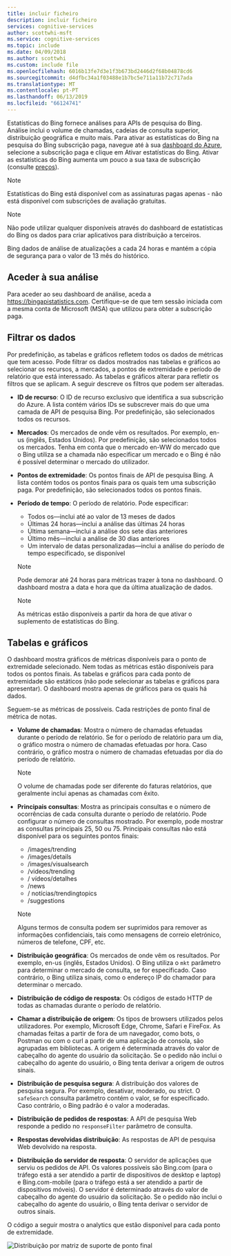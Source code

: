 ```yaml
---
title: incluir ficheiro
description: incluir ficheiro
services: cognitive-services
author: scottwhi-msft
ms.service: cognitive-services
ms.topic: include
ms.date: 04/09/2018
ms.author: scottwhi
ms.custom: include file
ms.openlocfilehash: 6016b13fe7d3e1f3b673bd2446d2f68b04878cd6
ms.sourcegitcommit: d4dfbc34a1f03488e1b7bc5e711a11b72c717ada
ms.translationtype: MT
ms.contentlocale: pt-PT
ms.lasthandoff: 06/13/2019
ms.locfileid: "66124741"
---
```

Estatísticas do Bing fornece análises para APIs de pesquisa do Bing. Análise inclui o volume de chamadas, cadeias de consulta superior, distribuição geográfica e muito mais. Para ativar as estatísticas do Bing na pesquisa do Bing subscrição paga, navegue até à sua [dashboard do Azure](https://portal.azure.com/#create/Microsoft.CognitiveServicesBingSearch-v7), selecione a subscrição paga e clique em Ativar estatísticas do Bing. Ativar as estatísticas do Bing aumenta um pouco a sua taxa de subscrição (consulte [preços](https://aka.ms/bingstatisticspricing)).

> [!NOTE]
> Estatísticas do Bing está disponível com as assinaturas pagas apenas - não está disponível com subscrições de avaliação gratuitas.

> [!NOTE]
> Não pode utilizar qualquer disponíveis através do dashboard de estatísticas do Bing os dados para criar aplicativos para distribuição a terceiros.

Bing dados de análise de atualizações a cada 24 horas e mantém a cópia de segurança para o valor de 13 mês do histórico.

## <a name="accessing-your-analytics"></a>Aceder à sua análise

Para aceder ao seu dashboard de análise, aceda a https://bingapistatistics.com. Certifique-se de que tem sessão iniciada com a mesma conta de Microsoft (MSA) que utilizou para obter a subscrição paga.

## <a name="filtering-the-data"></a>Filtrar os dados

Por predefinição, as tabelas e gráficos refletem todos os dados de métricas que tem acesso. Pode filtrar os dados mostrados nas tabelas e gráficos ao selecionar os recursos, a mercados, a pontos de extremidade e período de relatório que está interessado. As tabelas e gráficos alterar para refletir os filtros que se aplicam. A seguir descreve os filtros que podem ser alteradas.

- **ID de recurso**: O ID de recurso exclusivo que identifica a sua subscrição do Azure. A lista contém vários IDs se subscrever mais do que uma camada de API de pesquisa Bing. Por predefinição, são selecionados todos os recursos.  
  
- **Mercados**: Os mercados de onde vêm os resultados. Por exemplo, en-us (inglês, Estados Unidos). Por predefinição, são selecionados todos os mercados. Tenha em conta que o mercado en-WW do mercado que o Bing utiliza se a chamada não especificar um mercado e o Bing é não é possível determinar o mercado do utilizador.  
  
- **Pontos de extremidade**: Os pontos finais de API de pesquisa Bing. A lista contém todos os pontos finais para os quais tem uma subscrição paga. Por predefinição, são selecionados todos os pontos finais.  

- **Período de tempo**: O período de relatório. Pode especificar:
  - Todos os&mdash;inclui até ao valor de 13 meses de dados  
  - Últimas 24 horas&mdash;inclui a análise das últimas 24 horas  
  - Última semana&mdash;inclui a análise dos sete dias anteriores  
  - Último mês&mdash;inclui a análise de 30 dias anteriores  
  - Um intervalo de datas personalizadas&mdash;inclui a análise do período de tempo especificado, se disponível  

  > [!NOTE]  
  > Pode demorar até 24 horas para métricas trazer à tona no dashboard. O dashboard mostra a data e hora que da última atualização de dados.  

  > [!NOTE]  
  > As métricas estão disponíveis a partir da hora de que ativar o suplemento de estatísticas do Bing.

## <a name="charts-and-graphs"></a>Tabelas e gráficos

O dashboard mostra gráficos de métricas disponíveis para o ponto de extremidade selecionado. Nem todas as métricas estão disponíveis para todos os pontos finais. As tabelas e gráficos para cada ponto de extremidade são estáticos (não pode selecionar as tabelas e gráficos para apresentar). O dashboard mostra apenas de gráficos para os quais há dados.

<!--
For example, if you don't include the User-Agent header in your calls, the dashboard will not include device-related graphs.
-->

Seguem-se as métricas de possíveis. Cada restrições de ponto final de métrica de notas.

- **Volume de chamadas**: Mostra o número de chamadas efetuadas durante o período de relatório. Se for o período de relatório para um dia, o gráfico mostra o número de chamadas efetuadas por hora. Caso contrário, o gráfico mostra o número de chamadas efetuadas por dia do período de relatório.  
  
  > [!NOTE]
  > O volume de chamadas pode ser diferente do faturas relatórios, que geralmente inclui apenas as chamadas com êxito.

- **Principais consultas**: Mostra as principais consultas e o número de ocorrências de cada consulta durante o período de relatório. Pode configurar o número de consultas mostrado. Por exemplo, pode mostrar as consultas principais 25, 50 ou 75. Principais consultas não está disponível para os seguintes pontos finais:  

  - /images/trending
  - /images/details
  - /images/visualsearch
  - /videos/trending
  - / vídeos/detalhes
  - /news
  - / notícias/trendingtopics
  - /suggestions  
  
  > [!NOTE]  
  > Alguns termos de consulta podem ser suprimidos para remover as informações confidenciais, tais como mensagens de correio eletrónico, números de telefone, CPF, etc.

- **Distribuição geográfica**: Os mercados de onde vêm os resultados. Por exemplo, en-us (inglês, Estados Unidos). O Bing utiliza o `mkt` parâmetro para determinar o mercado de consulta, se for especificado. Caso contrário, o Bing utiliza sinais, como o endereço IP do chamador para determinar o mercado.

- **Distribuição de código de resposta**: Os códigos de estado HTTP de todas as chamadas durante o período de relatório.

- **Chamar a distribuição de origem**: Os tipos de browsers utilizados pelos utilizadores. Por exemplo, Microsoft Edge, Chrome, Safari e FireFox. As chamadas feitas a partir de fora de um navegador, como bots, o Postman ou com o curl a partir de uma aplicação de consola, são agrupadas em bibliotecas. A origem é determinada através do valor de cabeçalho do agente do usuário da solicitação. Se o pedido não inclui o cabeçalho do agente do usuário, o Bing tenta derivar a origem de outros sinais.  

- **Distribuição de pesquisa segura**: A distribuição dos valores de pesquisa segura. Por exemplo, desativar, moderado, ou strict. O `safeSearch` consulta parâmetro contém o valor, se for especificado. Caso contrário, o Bing padrão é o valor a moderadas.  

- **Distribuição de pedidos de respostas**: A API de pesquisa Web responde a pedido no `responseFilter` parâmetro de consulta.  

- **Respostas devolvidas distribuição**: As respostas de API de pesquisa Web devolvido na resposta.

- **Distribuição do servidor de resposta**: O servidor de aplicações que serviu os pedidos de API. Os valores possíveis são Bing.com (para o tráfego está a ser atendido a partir de dispositivos de desktop e laptop) e Bing.com-mobile (para o tráfego está a ser atendido a partir de dispositivos móveis). O servidor é determinado através do valor de cabeçalho do agente do usuário da solicitação. Se o pedido não inclui o cabeçalho do agente do usuário, o Bing tenta derivar o servidor de outros sinais.

O código a seguir mostra o analytics que estão disponível para cada ponto de extremidade.

![Distribuição por matriz de suporte de ponto final](./media/cognitive-services-bing-statistics/bing-statistics-matrix.PNG)
